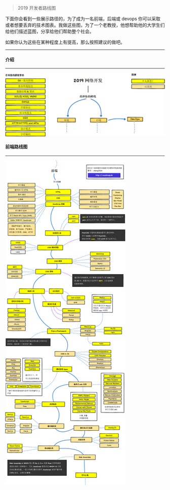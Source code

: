 > 2019 开发者路线图

下面你会看到一些展示路径的，为了成为一名前端，后端或 devops 你可以采取或者想要丢弃的技术图表。我做这些图，为了一个老教授，他想帮助他的大学生们给他们描述蓝图，分享给他们帮助整个社会。

如果你认为这些在某种程度上有提高，那么按照建议的做吧。

---

#### 介绍

---

![Web Developer Roadmap Introduction](./images/intro-zh_CN.png)

#### 前端路线图

---

![Web Developer Roadmap Introduction](./images/frontend-zh_CN.png)